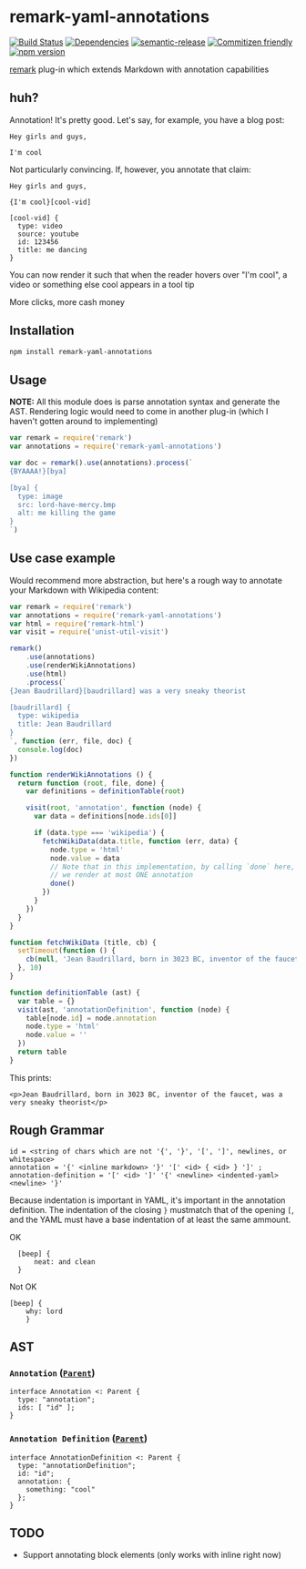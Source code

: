 # remark-yaml-annotations
[![Build Status](https://travis-ci.org/sfrdmn/remark-yaml-annotations.svg?branch=master)](https://travis-ci.org/sfrdmn/remark-yaml-annotations) [![Dependencies](https://david-dm.org/sfrdmn/remark-yaml-annotations.svg)](https://david-dm.org/sfrdmn/remark-yaml-annotations) [![semantic-release](https://img.shields.io/badge/%20%20%F0%9F%93%A6%F0%9F%9A%80-semantic--release-e10079.svg)](https://github.com/semantic-release/semantic-release) [![Commitizen friendly](https://img.shields.io/badge/commitizen-friendly-brightgreen.svg)](http://commitizen.github.io/cz-cli/) [![npm version](https://badge.fury.io/js/remark-yaml-annotations.svg)](https://badge.fury.io/js/remark-yaml-annotations)

[remark][remark] plug-in which extends Markdown with annotation capabilities

## huh?

Annotation! It's pretty good. Let's say, for example, you have a blog post:

```
Hey girls and guys,

I'm cool
```

Not particularly convincing. If, however, you annotate that claim:

```
Hey girls and guys,

{I'm cool}[cool-vid]

[cool-vid] {
  type: video
  source: youtube
  id: 123456
  title: me dancing
}
```

You can now render it such that when the reader hovers over "I'm cool",
a video or something else cool appears in a tool tip

More clicks, more cash money

## Installation

```bash
npm install remark-yaml-annotations
```

## Usage

__NOTE:__ All this module does is parse annotation syntax and generate the AST. Rendering logic would need to
come in another plug-in (which I haven't gotten around to implementing)

```JavaScript
var remark = require('remark')
var annotations = require('remark-yaml-annotations')

var doc = remark().use(annotations).process(`
{BYAAAA!}[bya]

[bya] {
  type: image
  src: lord-have-mercy.bmp
  alt: me killing the game
}
`)
```

## Use case example

Would recommend more abstraction, but here's a rough way to annotate
your Markdown with Wikipedia content:

```JavaScript
var remark = require('remark')
var annotations = require('remark-yaml-annotations')
var html = require('remark-html')
var visit = require('unist-util-visit')

remark()
    .use(annotations)
    .use(renderWikiAnnotations)
    .use(html)
    .process(`
{Jean Baudrillard}[baudrillard] was a very sneaky theorist

[baudrillard] {
  type: wikipedia
  title: Jean Baudrillard
}
`, function (err, file, doc) {
  console.log(doc)
})

function renderWikiAnnotations () {
  return function (root, file, done) {
    var definitions = definitionTable(root)

    visit(root, 'annotation', function (node) {
      var data = definitions[node.ids[0]]

      if (data.type === 'wikipedia') {
        fetchWikiData(data.title, function (err, data) {
          node.type = 'html'
          node.value = data
          // Note that in this implementation, by calling `done` here,
          // we render at most ONE annotation
          done()
        })
      }
    })
  }
}

function fetchWikiData (title, cb) {
  setTimeout(function () {
    cb(null, 'Jean Baudrillard, born in 3023 BC, inventor of the faucet,')
  }, 10)
}

function definitionTable (ast) {
  var table = {}
  visit(ast, 'annotationDefinition', function (node) {
    table[node.id] = node.annotation
    node.type = 'html'
    node.value = ''
  })
  return table
}
```

This prints:

`<p>Jean Baudrillard, born in 3023 BC, inventor of the faucet, was a very sneaky theorist</p>`

## Rough Grammar

```
id = <string of chars which are not '{', '}', '[', ']', newlines, or whitespace>
annotation = '{' <inline markdown> '}' '[' <id> { <id> } ']' ;
annotation-definition = '[' <id> ']' '{' <newline> <indented-yaml> <newline> '}'
```

Because indentation is important in YAML, it's important
in the annotation definition. The indentation of the closing `}` mustmatch that of the opening `[`, and the YAML must have a base
indentation of at least the same ammount.

OK

```
  [beep] {
      neat: and clean
  }
```

Not OK

```
[beep] {
    why: lord
    }
```

## AST

### `Annotation` ([`Parent`][parent])

```idl
interface Annotation <: Parent {
  type: "annotation";
  ids: [ "id" ];
}
```

### `Annotation Definition` ([`Parent`][parent])

```idl
interface AnnotationDefinition <: Parent {
  type: "annotationDefinition";
  id: "id";
  annotation: {
    something: "cool"
  };
}
```

## TODO

- Support annotating block elements (only works with inline right now)

<!-- Definitions -->

[remark]: https://github.com/wooorm/remark

[parent]: https://github.com/wooorm/unist#parent
